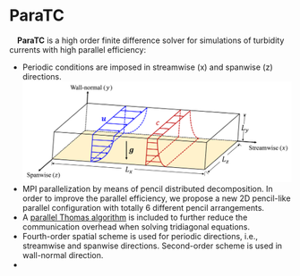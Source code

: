 # ParaTC
&emsp;**ParaTC** is a high order finite difference solver for simulations of turbidity currents with high parallel efficiency:
* Periodic conditions are imposed in streamwise (x) and spanwise (z) directions.![](doc/SchematicDiagram.png)
* MPI parallelization by means of pencil distributed decomposition. In order to improve the parallel efficiency, we propose a new 2D pencil-like parallel configuration with totally 6 different pencil arrangements.
* A [parallel Thomas algorithm](https://github.com/MPMC-Lab/PaScaL_TDMA) is included to further reduce the communication overhead when solving tridiagonal equations.
* Fourth-order spatial scheme is used for periodic directions, i.e., streamwise and spanwise directions. Second-order scheme is used in wall-normal direction.
* 

